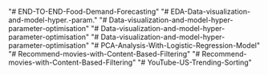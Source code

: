 "# END-TO-END-Food-Demand-Forecasting" 
"# EDA-Data-visualization-and-model-hyper.-param." 
"# Data-visualization-and-model-hyper-parameter-optimisation" 
"# Data-visualization-and-model-hyper-parameter-optimisation" 
"# Data-visualization-and-model-hyper-parameter-optimisation" 
"# PCA-Analysis-With-Logistic-Regression-Model" 
"# Recommend-movies-with-Content-Based-Filtering" 
"# Recommend-movies-with-Content-Based-Filtering" 
"# YouTube-US-Trending-Sorting" 
